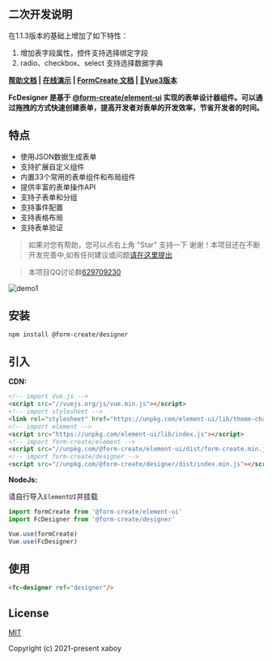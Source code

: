 ## 二次开发说明

在1.1.3版本的基础上增加了如下特性：

1. 增加表字段属性，控件支持选择绑定字段
2. radio、checkbox、select 支持选择数据字典

**[帮助文档](https://view.form-create.com/) | [在线演示](https://form-create.com/designer?fr=github) | [FormCreate 文档](https://form-create.com/v2/guide/) | [🌈Vue3版本](https://github.com/xaboy/form-create-designer/tree/next)**

**FcDesigner 是基于 [@form-create/element-ui](https://github.com/xaboy/form-create) 实现的表单设计器组件。可以通过拖拽的方式快速创建表单，提高开发者对表单的开发效率，节省开发者的时间。**

## 特点
- 使用JSON数据生成表单
- 支持扩展自定义组件
- 内置33个常用的表单组件和布局组件
- 提供丰富的表单操作API
- 支持子表单和分组
- 支持事件配置
- 支持表格布局
- 支持表单验证

> 如果对您有帮助，您可以点右上角 "Star" 支持一下 谢谢！本项目还在不断开发完善中,如有任何建议或问题[请在这里提出](https://github.com/xaboy/form-create-designer/issues/new)

> 本项目QQ讨论群[629709230](https://jq.qq.com/?_wv=1027&k=F1FlEFIV)


![demo1](https://static.form-create.com/file/img/open-designer.jpg)

## 安装

```shell
npm install @form-create/designer
```

## 引入

**CDN:**

```html
<!-- import Vue.js -->
<script src="//vuejs.org/js/vue.min.js"></script>
<!-- import stylesheet -->
<link rel="stylesheet" href="https://unpkg.com/element-ui/lib/theme-chalk/index.css">
<!-- import element -->
<script src="https://unpkg.com/element-ui/lib/index.js"></script>
<!-- import form-create/element -->
<script src="//unpkg.com/@form-create/element-ui/dist/form-create.min.js"></script>
<!-- import form-create/designer -->
<script src="//unpkg.com/@form-create/designer/dist/index.min.js"></script>
```

**NodeJs:**

请自行导入`ElementUI`并挂载

```js
import formCreate from '@form-create/element-ui'
import FcDesigner from '@form-create/designer'

Vue.use(formCreate)
Vue.use(FcDesigner)
```

## 使用

```html
<fc-designer ref="designer"/>
```

## License

[MIT](http://opensource.org/licenses/MIT)

Copyright (c) 2021-present xaboy
